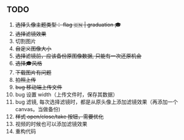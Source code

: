 <!--
 * @Author: grammyli
 * @Date: 2021-10-09 20:09:19
 * @LastEditTime: 2021-10-14 12:02:55
 * @LastEditors: Please set LastEditors
 * @Description: In User Settings Edit
 * @FilePath: /工作任务笔记/头像生成器/README.md
-->

## TODO

1. ~~选择头像主题类型： flag 🇨🇳 | graduation 🎓~~
2. ~~选择滤镜效果~~
3. 切割图片
4. ~~自定义图像大小~~
5. ~~选择滤镜前，应该备份原图像数据, 只能有一次还原机会~~
6. ~~选择🎓风格~~
7. ~~下载图片有问题~~
8. ~~拍照上传~~
9. ~~bug 移动端上传文件~~
10. bug 设置 width（上传文件时，保存其数据）
11. bug 滤镜, 每次选择滤镜时，都是从原头像上添加滤镜效果（再添加一个canvas。当做备份)
12. ~~样式 open/close/take 按钮，需要优化~~
13. 视频的时候也可以添加滤镜效果
14. 重构代码
    

